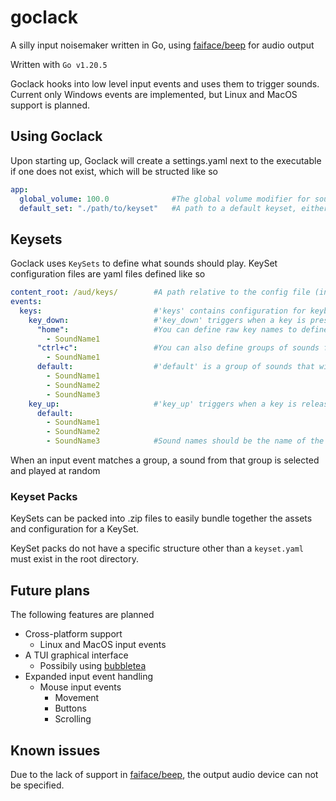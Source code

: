 # goclack
A silly input noisemaker written in Go, using [faiface/beep](https://github.com/faiface/beep) for audio output

Written with `Go v1.20.5`

Goclack hooks into low level input events and uses them to trigger sounds. Current only Windows events are implemented, but Linux and MacOS support is planned.

## Using Goclack

Upon starting up, Goclack will create a settings.yaml next to the executable if one does not exist, which will be structed like so

```yaml
app:
  global_volume: 100.0              #The global volume modifier for sounds played, float value from 0.0 to 100.0
  default_set: "./path/to/keyset"   #A path to a default keyset, either a .yaml config file or a .zip pack file
```

## Keysets

Goclack uses `KeySets` to define what sounds should play. KeySet configuration files are yaml files defined like so

```yaml
content_root: /aud/keys/        #A path relative to the config file (in a .zip or otherwise) where sound files are located
events:
  keys:                         #'keys' contains configuration for keyboard events
    key_down:                   #'key_down' triggers when a key is pressed
      "home":                   #You can define raw key names to define groups of sounds for that key
        - SoundName1
      "ctrl+c":                 #You can also define groups of sounds for key combinations
        - SoundName1
      default:                  #'default' is a group of sounds that will play if no specific key or combo group is defined
        - SoundName1
        - SoundName2
        - SoundName3
    key_up:                     #'key_up' triggers when a key is released
      default:
        - SoundName1
        - SoundName2
        - SoundName3            #Sound names should be the name of the audio file without the extension
```

When an input event matches a group, a sound from that group is selected and played at random

### Keyset Packs

KeySets can be packed into .zip files to easily bundle together the assets and configuration for a KeySet.

KeySet packs do not have a specific structure other than a `keyset.yaml` must exist in the root directory.

## Future plans

The following features are planned

* Cross-platform support
  * Linux and MacOS input events
* A TUI graphical interface
  * Possibily using [bubbletea](https://github.com/charmbracelet/bubbletea)
* Expanded input event handling
  * Mouse input events
    * Movement
    * Buttons
    * Scrolling

## Known issues

Due to the lack of support in [faiface/beep](https://github.com/faiface/beep), the output audio device can not be specified.


